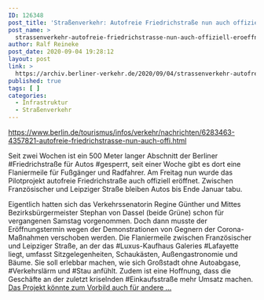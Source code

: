 ```yaml
---
ID: 126348
post_title: 'Straßenverkehr: Autofreie Friedrichstraße nun auch offiziell eröffnet Seit zwei Wochen ist ein 500 Meter langer Abschnitt der Berliner Friedrichstraße für Autos gesperrt, , aus berlin.de'
post_name: >
  strassenverkehr-autofreie-friedrichstrasse-nun-auch-offiziell-eroeffnet-seit-zwei-wochen-ist-ein-500-meter-langer-abschnitt-der-berliner-friedrichstrasse-fuer-autos-gesperrt-aus-berlin-de
author: Ralf Reineke
post_date: 2020-09-04 19:28:12
layout: post
link: >
  https://archiv.berliner-verkehr.de/2020/09/04/strassenverkehr-autofreie-friedrichstrasse-nun-auch-offiziell-eroeffnet-seit-zwei-wochen-ist-ein-500-meter-langer-abschnitt-der-berliner-friedrichstrasse-fuer-autos-gesperrt-aus-berlin-de/
published: true
tags: [ ]
categories:
  - Infrastruktur
  - Straßenverkehr
---
```

https://www.berlin.de/tourismus/infos/verkehr/nachrichten/6283463-4357821-autofreie-friedrichstrasse-nun-auch-offi.html

Seit zwei Wochen ist ein 500 Meter langer Abschnitt der Berliner #Friedrichstraße für Autos #gesperrt, seit einer Woche gibt es dort eine Flaniermeile für Fußgänger und Radfahrer. Am Freitag nun wurde das Pilotprojekt autofreie Friedrichstraße auch offiziell eröffnet. Zwischen Französischer und Leipziger Straße bleiben Autos bis Ende Januar tabu.

Eigentlich hatten sich das Verkehrssenatorin Regine Günther und Mittes Bezirksbürgermeister Stephan von Dassel (beide Grüne) schon für vergangenen Samstag vorgenommen. Doch dann musste der Eröffnungstermin wegen der Demonstrationen von Gegnern der Corona- Maßnahmen verschoben werden.
Die Flaniermeile zwischen Französischer und Leipziger Straße, an der das #Luxus-Kaufhaus Galeries #Lafayette liegt, umfasst Sitzgelegenheiten, Schaukästen, Außengastronomie und Bäume. Sie soll erlebbar machen, wie sich Großstadt ohne Autoabgase, #Verkehrslärm und #Stau anfühlt. Zudem ist eine Hoffnung, dass die Geschäfte an der zuletzt kriselnden #Einkaufsstraße mehr Umsatz machen. <a href="https://www.berlin.de/tourismus/infos/verkehr/nachrichten/6283463-4357821-autofreie-friedrichstrasse-nun-auch-offi.html">Das Projekt könnte zum Vorbild auch für andere ...</a>